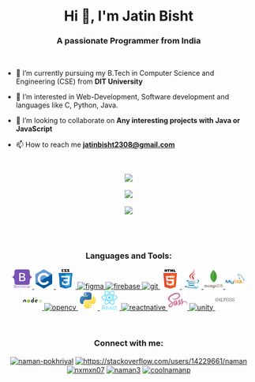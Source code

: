 <!-- <hr>
<p>&nbsp;<img align="center" src="https://github-readme-stats.vercel.app/api?username=Jatin-bisht&theme=dark&show_icons=true" alt="JatinBisht" /></p>
 <h3 align="center"><b>My Badges: </b></h3>
<a href="https://dev.to/badge/hacktoberfest-2021" target="_blank">
<img src="https://res.cloudinary.com/practicaldev/image/fetch/s--1l8Lf2vD--/c_limit,f_auto,fl_progressive,q_80,w_180/https://dev-to-uploads.s3.amazonaws.com/uploads/badge/badge_image/131/hacktoberfest-2021-badge.png" width=100>
</a>
<h3 align="center"><b>Connect with me here:</b></h3>
<p align="center"> -->

<h1 align="center">Hi 👋, I'm Jatin Bisht</h1>
<h3 align="center">A passionate Programmer from India</h3>
<br/>

- 🔭 I’m currently pursuing my B.Tech in Computer Science and Engineering (CSE) from **DIT University**

- 👀 I’m interested in Web-Development, Software development and languages like C, Python, Java.

- 👯 I’m looking to collaborate on **Any interesting projects with Java or JavaScript**

<!-- - 👨‍💻 All of my portfolio is available at [https://namandev.netlify.app/](https://namandev.netlify.app/) -->

- 📫 How to reach me **jatinbisht2308@gmail.com**
<br/>
<p align="center">
      <img
        src="https://github-readme-stats.vercel.app/api?username=Jatin-bisht&show_icons=true&theme=radical&show_icons=true"
      />
    </p>
    <p align="center">
      <img
        src="https://github-readme-stats.vercel.app/api/top-langs/?username=Jatin-bisht&layout=compact&theme=radical"
      />
    </p>
    <p align="center">
      <img
        src="https://github-readme-streak-stats.herokuapp.com/?user=Jatin-bisht&currStreakNum=2FD3EB&fire=pink&sideLabels=F00&theme=radical&sideLabels=FDDFB6"
      />
    </p>
   <br/>
<!--    <p align="center">
    <img src="https://badges.pufler.dev/visits/Jatin-bisht/Jatin-bisht" />
    <img src="https://badges.pufler.dev/repos/Jatin-bisht" /> 
  </p>  -->
<br/>
    
    
<h3 align="center">Languages and Tools:</h3>
<p align="center"> <a href="https://getbootstrap.com" target="_blank" rel="noreferrer"> <img src="https://raw.githubusercontent.com/devicons/devicon/master/icons/bootstrap/bootstrap-plain-wordmark.svg" alt="bootstrap" width="40" height="40"/> </a> <a href="https://www.cprogramming.com/" target="_blank" rel="noreferrer"> <img src="https://raw.githubusercontent.com/devicons/devicon/master/icons/c/c-original.svg" alt="c" width="40" height="40"/> </a> <a href="https://www.w3schools.com/css/" target="_blank" rel="noreferrer"> <img src="https://raw.githubusercontent.com/devicons/devicon/master/icons/css3/css3-original-wordmark.svg" alt="css3" width="40" height="40"/> </a> <a href="https://www.figma.com/" target="_blank" rel="noreferrer"> <img src="https://www.vectorlogo.zone/logos/figma/figma-icon.svg" alt="figma" width="40" height="40"/> </a> <a href="https://firebase.google.com/" target="_blank" rel="noreferrer"> <img src="https://www.vectorlogo.zone/logos/firebase/firebase-icon.svg" alt="firebase" width="40" height="40"/> </a> <a href="https://git-scm.com/" target="_blank" rel="noreferrer"> <img src="https://www.vectorlogo.zone/logos/git-scm/git-scm-icon.svg" alt="git" width="40" height="40"/> </a> <a href="https://www.w3.org/html/" target="_blank" rel="noreferrer"> <img src="https://raw.githubusercontent.com/devicons/devicon/master/icons/html5/html5-original-wordmark.svg" alt="html5" width="40" height="40"/> </a> <a href="https://www.java.com" target="_blank" rel="noreferrer"> <img src="https://raw.githubusercontent.com/devicons/devicon/master/icons/java/java-original.svg" alt="java" width="40" height="40"/> </a> <a href="https://www.mongodb.com/" target="_blank" rel="noreferrer"> <img src="https://raw.githubusercontent.com/devicons/devicon/master/icons/mongodb/mongodb-original-wordmark.svg" alt="mongodb" width="40" height="40"/> </a> <a href="https://www.mysql.com/" target="_blank" rel="noreferrer"> <img src="https://raw.githubusercontent.com/devicons/devicon/master/icons/mysql/mysql-original-wordmark.svg" alt="mysql" width="40" height="40"/> </a> <a href="https://nodejs.org" target="_blank" rel="noreferrer"> <img src="https://raw.githubusercontent.com/devicons/devicon/master/icons/nodejs/nodejs-original-wordmark.svg" alt="nodejs" width="40" height="40"/> </a> <a href="https://opencv.org/" target="_blank" rel="noreferrer"> <img src="https://www.vectorlogo.zone/logos/opencv/opencv-icon.svg" alt="opencv" width="40" height="40"/> </a> <a href="https://www.python.org" target="_blank" rel="noreferrer"> <img src="https://raw.githubusercontent.com/devicons/devicon/master/icons/python/python-original.svg" alt="python" width="40" height="40"/> </a> <a href="https://reactjs.org/" target="_blank" rel="noreferrer"> <img src="https://raw.githubusercontent.com/devicons/devicon/master/icons/react/react-original-wordmark.svg" alt="react" width="40" height="40"/> </a> <a href="https://reactnative.dev/" target="_blank" rel="noreferrer"> <img src="https://reactnative.dev/img/header_logo.svg" alt="reactnative" width="40" height="40"/> </a> <a href="https://sass-lang.com" target="_blank" rel="noreferrer"> <img src="https://raw.githubusercontent.com/devicons/devicon/master/icons/sass/sass-original.svg" alt="sass" width="40" height="40"/> </a> <a href="https://unity.com/" target="_blank" rel="noreferrer"> <img src="https://www.vectorlogo.zone/logos/unity3d/unity3d-icon.svg" alt="unity" width="40" height="40"/> </a> <a href="https://expressjs.com" target="_blank" rel="noreferrer"> <img src="https://raw.githubusercontent.com/devicons/devicon/master/icons/express/express-original-wordmark.svg" alt="express" width="40" height="40"/> </a> </p>
<br/>

<h3 align="center">Connect with me:</h3>
<p align="center">
<a href="https://linkedin.com/in/naman-pokhriyal" target="blank"><img align="center" src="https://raw.githubusercontent.com/rahuldkjain/github-profile-readme-generator/master/src/images/icons/Social/linked-in-alt.svg" alt="naman-pokhriyal" height="30" width="40" /></a>
<a href="https://stackoverflow.com/users/https://stackoverflow.com/users/14229661/naman" target="blank"><img align="center" src="https://raw.githubusercontent.com/rahuldkjain/github-profile-readme-generator/master/src/images/icons/Social/stack-overflow.svg" alt="https://stackoverflow.com/users/14229661/naman" height="30" width="40" /></a>
<a href="https://instagram.com/nxmxn07" target="blank"><img align="center" src="https://raw.githubusercontent.com/rahuldkjain/github-profile-readme-generator/master/src/images/icons/Social/instagram.svg" alt="nxmxn07" height="30" width="40" /></a>
<a href="https://www.codechef.com/users/naman3" target="blank"><img align="center" src="https://cdn.jsdelivr.net/npm/simple-icons@3.1.0/icons/codechef.svg" alt="naman3" height="30" width="40" /></a>
<a href="https://www.hackerrank.com/coolnamanp" target="blank"><img align="center" src="https://raw.githubusercontent.com/rahuldkjain/github-profile-readme-generator/master/src/images/icons/Social/hackerrank.svg" alt="coolnamanp" height="30" width="40" /></a>
</p>
